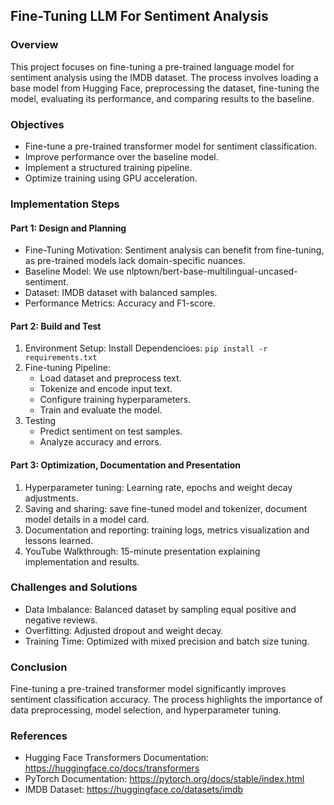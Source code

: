 ## Fine-Tuning LLM For Sentiment Analysis

### Overview
This project focuses on fine-tuning a pre-trained language model for sentiment analysis using the IMDB dataset. The process involves loading a base model from Hugging Face, preprocessing the dataset, fine-tuning the model, evaluating its performance, and comparing results to the baseline.

### Objectives
- Fine-tune a pre-trained transformer model for sentiment classification.
- Improve performance over the baseline model.
- Implement a structured training pipeline.
- Optimize training using GPU acceleration.

### Implementation Steps

#### Part 1: Design and Planning
- Fine-Tuning Motivation: Sentiment analysis can benefit from fine-tuning, as pre-trained models lack domain-specific nuances.
- Baseline Model: We use nlptown/bert-base-multilingual-uncased-sentiment.
- Dataset: IMDB dataset with balanced samples.
- Performance Metrics: Accuracy and F1-score.

#### Part 2: Build and Test
1. Environment Setup:
   Install Dependencioes: `pip install -r requirements.txt`
2. Fine-tuning Pipeline:
   - Load dataset and preprocess text.
   - Tokenize and encode input text.
   - Configure training hyperparameters.
   - Train and evaluate the model.
3. Testing
   - Predict sentiment on test samples.
   - Analyze accuracy and errors.

#### Part 3: Optimization, Documentation and Presentation
1. Hyperparameter tuning: Learning rate, epochs and weight decay adjustments.
2. Saving and sharing: save fine-tuned model and tokenizer, document model details in a model card.
3. Documentation and reporting: training logs, metrics visualization and lessons learned.
4. YouTube Walkthrough: 15-minute presentation explaining implementation and results.

### Challenges and Solutions
- Data Imbalance: Balanced dataset by sampling equal positive and negative reviews.
- Overfitting: Adjusted dropout and weight decay.
- Training Time: Optimized with mixed precision and batch size tuning.

### Conclusion
Fine-tuning a pre-trained transformer model significantly improves sentiment classification accuracy. The process highlights the importance of data preprocessing, model selection, and hyperparameter tuning.

### References
- Hugging Face Transformers Documentation: https://huggingface.co/docs/transformers
- PyTorch Documentation: https://pytorch.org/docs/stable/index.html
- IMDB Dataset: https://huggingface.co/datasets/imdb
